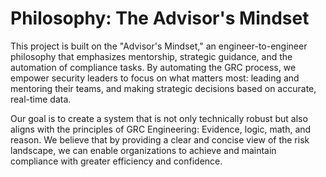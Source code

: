 # Philosophy: The Advisor's Mindset

This project is built on the "Advisor's Mindset," an engineer-to-engineer philosophy that emphasizes mentorship, strategic guidance, and the automation of compliance tasks. By automating the GRC process, we empower security leaders to focus on what matters most: leading and mentoring their teams, and making strategic decisions based on accurate, real-time data.

Our goal is to create a system that is not only technically robust but also aligns with the principles of GRC Engineering: Evidence, logic, math, and reason. We believe that by providing a clear and concise view of the risk landscape, we can enable organizations to achieve and maintain compliance with greater efficiency and confidence.
